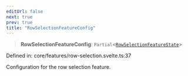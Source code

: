 ```yaml
---
editUrl: false
next: true
prev: true
title: "RowSelectionFeatureConfig"
---
```


> **RowSelectionFeatureConfig**: `Partial`\<[`RowSelectionFeatureState`](/api/type-aliases/rowselectionfeaturestate/)\>

Defined in: core/features/row-selection.svelte.ts:37

Configuration for the row selection feature.
